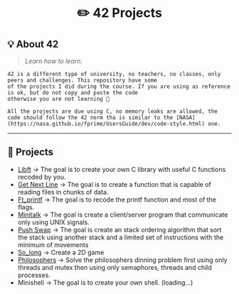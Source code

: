 <h1 align="center">
	✏️ 42 Projects
</h1>

## 💡 About 42

> _Learn how to learn._

	42 is a different type of university, no teachers, no classes, only peers and challenges. This repository have some
    of the projects I did during the course. If you are using as reference is ok, but do not copy and paste the code
    otherwise you are not learning 🧐

    All the projects are due using C, no memory leaks are allowed, the code should follow the 42 norm tha is similar to the [NASA](https://nasa.github.io/fprime/UsersGuide/dev/code-style.html) one.

---

## 🧠 Projects

* [Libft](./Libft/) -> The goal is to create your own C library with useful C functions recoded by you.
* [Get Next Line](./Get_next_line/) -> The goal is to create a function that is capable of reading files in chunks of data.
* [Ft_printf](./Ft_printf/) -> The goal is to recode the printf function and most of the flags.
* [Minitalk](./Minitalk/) -> The goal is create a client/server program that communicate only using UNIX signals.
* [Push Swap](./Push_swap/) -> The goal is create an stack ordering algorithm that sort the stack using another stack and a limited set of instructions with the minimum of movements
* [So_long](./So_long/) -> Create a 2D game
* [Philosophers](./Philosophers/) -> Solve the philosophers dinning problem first using only threads and mutex then using only semaphores, threads and child processes.
* Minishell -> The goal is to create your own shell. (loading...)